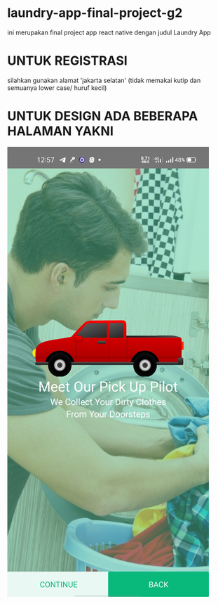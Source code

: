 # laundry-app-final-project-g2
ini merupakan final project app react native dengan judul Laundry App
<h1>UNTUK REGISTRASI</h1>

<p>silahkan gunakan alamat 'jakarta selatan' (tidak memakai kutip dan semuanya lower case/ huruf kecil)</p>

<H1>UNTUK DESIGN ADA BEBERAPA HALAMAN YAKNI</H1>

<div>
<img src='assets\images\designs\01.jpg'>
<div>

